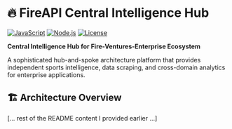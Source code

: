 # 🔥 FireAPI Central Intelligence Hub

[![JavaScript](https://img.shields.io/badge/JavaScript-100%25-yellow.svg)](https://github.com/Fire-Ventures-Enterprise/FireAPI-Hub)
[![Node.js](https://img.shields.io/badge/Node.js-16+-green.svg)](https://nodejs.org/)
[![License](https://img.shields.io/badge/License-MIT-blue.svg)](LICENSE)

**Central Intelligence Hub for Fire-Ventures-Enterprise Ecosystem**

A sophisticated hub-and-spoke architecture platform that provides independent sports intelligence, data scraping, and cross-domain analytics for enterprise applications.

## 🏗️ Architecture Overview

[... rest of the README content I provided earlier ...]

